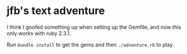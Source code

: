# jfb's text adventure

I think I goofed something up when setting up the Gemfile, and now this
only works with ruby 2.3.1.

Run `bundle install` to get the gems and then `./adventure.rb` to play.
